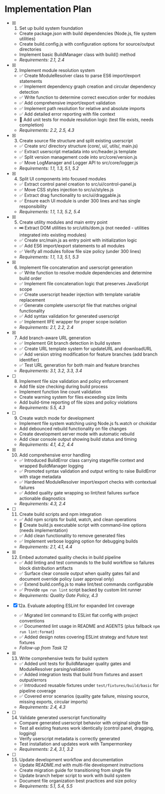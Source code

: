 # Implementation Plan

- [x] 1. Set up build system foundation
  - Create package.json with build dependencies (Node.js, file system utilities)
  - Create build.config.js with configuration options for source/output directories
  - Implement basic BuildManager class with build() method
  - _Requirements: 2.1, 2.4_

- [x] 2. Implement module resolution system
  - ✅ Create ModuleResolver class to parse ES6 import/export statements
  - ✅ Implement dependency graph creation and circular dependency detection
  - ✅ Write function to determine correct execution order for modules
  - ✅ Add comprehensive import/export validation
  - ✅ Implement path resolution for relative and absolute imports
  - ✅ Add detailed error reporting with file context
  - 🚧 Add unit tests for module resolution logic (test file exists, needs completion)
  - _Requirements: 2.2, 2.5, 4.3_

- [x] 3. Create source file structure and split existing userscript
  - ✅ Create src/ directory structure (core/, ui/, utils/, main.js)
  - ✅ Extract userscript metadata into src/header.js template
  - ✅ Split version management code into src/core/version.js
  - ✅ Move LogManager and Logger API to src/core/logger.js
  - _Requirements: 1.1, 1.3, 5.1, 5.2_

- [x] 4. Split UI components into focused modules
  - ✅ Extract control panel creation to src/ui/control-panel.js
  - ✅ Move CSS styles injection to src/ui/styles.js
  - ✅ Extract drag functionality to src/ui/draggable.js
  - ✅ Ensure each UI module is under 300 lines and has single responsibility
  - _Requirements: 1.1, 1.3, 5.2, 5.4_

- [x] 5. Create utility modules and main entry point
  - ⏭️ Extract DOM utilities to src/utils/dom.js (not needed - utilities integrated into existing modules)
  - ✅ Create src/main.js as entry point with initialization logic
  - ✅ Add ES6 import/export statements to all modules
  - ✅ Verify all modules follow file size policy (under 300 lines)
  - _Requirements: 1.1, 1.3, 5.1, 5.3_

- [x] 6. Implement file concatenation and userscript generation
  - ✅ Write function to resolve module dependencies and determine build order
  - ✅ Implement file concatenation logic that preserves JavaScript scope
  - ✅ Create userscript header injection with template variable replacement
  - ✅ Generate complete userscript file that matches original functionality
  - ✅ Add syntax validation for generated userscript
  - ✅ Implement IIFE wrapper for proper scope isolation
  - _Requirements: 2.1, 2.2, 2.4_

- [x] 7. Add branch-aware URL generation
  - ✅ Implement Git branch detection in build system
  - ✅ Create URL template system for updateURL and downloadURL
  - ✅ Add version string modification for feature branches (add branch identifier)
  - ✅ Test URL generation for both main and feature branches
  - _Requirements: 3.1, 3.2, 3.3, 3.4_

- [ ] 8. Implement file size validation and policy enforcement
  - Add file size checking during build process
  - Implement function line count validation
  - Create warning system for files exceeding size limits
  - Add build-time reporting of file sizes and policy violations
  - _Requirements: 5.5, 4.3_

- [ ] 9. Create watch mode for development
  - Implement file system watching using Node.js fs.watch or chokidar
  - Add debounced rebuild functionality on file changes
  - Create development server mode with automatic rebuild
  - Add clear console output showing build status and timing
  - _Requirements: 4.1, 4.2, 4.4_

- [x] 10. Add comprehensive error handling
  - ✅ Introduced BuildError class carrying stage/file context and wrapped BuildManager logging
  - ✅ Promoted syntax validation and output writing to raise BuildError with stage metadata
  - ✅ Hardened ModuleResolver import/export checks with contextual failures
  - ✅ Added quality gate wrapping so lint/test failures surface actionable diagnostics
  - _Requirements: 4.3, 2.4_

- [ ] 11. Create build scripts and npm integration
  - ✅ Add npm scripts for build, watch, and clean operations
  - 🚧 Create build.js executable script with command-line options (needs implementation)
  - ✅ Add clean functionality to remove generated files
  - ✅ Implement verbose logging option for debugging builds
  - _Requirements: 2.1, 4.1, 4.4_

- [x] 12. Embed automated quality checks in build pipeline
  - ✅ Add linting and test commands to the build workflow so failures block distribution artifacts
  - ✅ Surface clear console output when quality gates fail and document override policy (user approval only)
  - ✅ Extend build.config.js to make lint/test commands configurable
  - ✅ Provide `npm run lint` script backed by custom lint runner
  - _Requirements: Quality Gate Policy, 4.3_

- [x] 12a. Evaluate adopting ESLint for expanded lint coverage
  - ✅ Migrated lint command to ESLint flat config with project conventions
  - ✅ Documented lint usage in README and AGENTS (plus fallback `npm run lint:format`)
  - ✅ Added design notes covering ESLint strategy and future test fixtures
  - _Follow-up from Task 12_

- [x] 13. Write comprehensive tests for build system
  - ✅ Added unit tests for BuildManager quality gates and ModuleResolver parsing/validation
  - ✅ Added integration tests that build from fixtures and assert output/errors
  - ✅ Introduced reusable fixtures under `test/fixtures/build/basic` for pipeline coverage
  - ✅ Covered error scenarios (quality gate failure, missing source, missing exports, circular imports)
  - _Requirements: 2.4, 4.3_

- [ ] 14. Validate generated userscript functionality
  - Compare generated userscript behavior with original single file
  - Test all existing features work identically (control panel, dragging, logging)
  - Verify userscript metadata is correctly generated
  - Test installation and updates work with Tampermonkey
  - _Requirements: 2.4, 3.1, 3.2_

- [ ] 15. Update development workflow and documentation
  - Update README.md with multi-file development instructions
  - Create migration guide for transitioning from single file
  - Update branch helper script to work with build system
  - Document file organization best practices and size policy
  - _Requirements: 5.1, 5.4, 5.5_